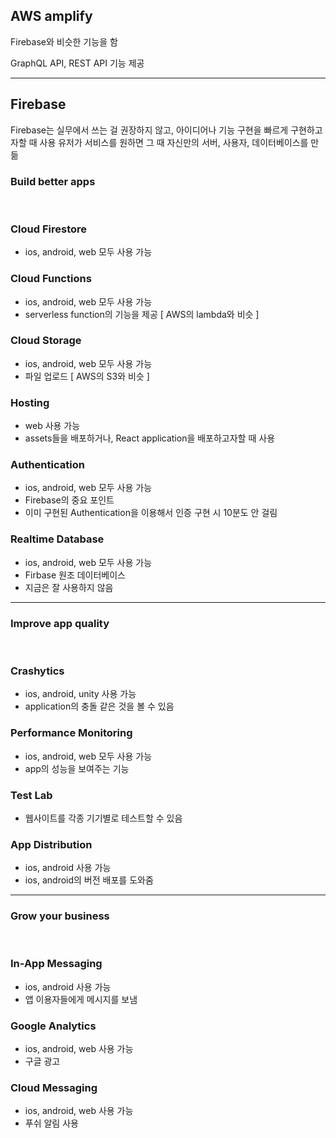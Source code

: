 
## AWS amplify

Firebase와 비슷한 기능을 함

GraphQL API, REST API 기능 제공

---

## Firebase

Firebase는 실무에서 쓰는 걸 권장하지 않고, 아이디어나 기능 구현을 빠르게 구현하고자할 때 사용
유저가 서비스를 원하면 그 때 자신만의 서버, 사용자, 데이터베이스를 만듦

### Build better apps
<br/>

### Cloud Firestore
- ios, android, web 모두 사용 가능

### Cloud Functions
- ios, android, web 모두 사용 가능
- serverless function의 기능을 제공 [ AWS의 lambda와 비슷 ]

### Cloud Storage
- ios, android, web 모두 사용 가능
- 파일 업로드 [ AWS의 S3와 비슷 ]

### Hosting
- web 사용 가능
- assets들을 배포하거나, React application을 배포하고자할 때 사용

### Authentication
- ios, android, web 모두 사용 가능
- Firebase의 중요 포인트
- 이미 구현된 Authentication을 이용해서 인증 구현 시 10분도 안 걸림

### Realtime Database
- ios, android, web 모두 사용 가능
- Firbase 원조 데이터베이스
- 지금은 잘 사용하지 않음

---

### Improve app quality
<br/>

### Crashytics
- ios, android, unity 사용 가능
- application의 충돌 같은 것을 볼 수 있음

### Performance Monitoring
- ios, android, web 모두 사용 가능
- app의 성능을 보여주는 기능

### Test Lab
- 웹사이트를 각종 기기별로 테스트할 수 있음

### App Distribution
- ios, android 사용 가능
- ios, android의 버전 배포를 도와줌

---

### Grow your business
<br/>

### In-App Messaging
- ios, android 사용 가능
- 앱 이용자들에게 메시지를 보냄


### Google Analytics
- ios, android, web 사용 가능
- 구글 광고

### Cloud Messaging
- ios, android, web 사용 가능
- 푸쉬 알림 사용